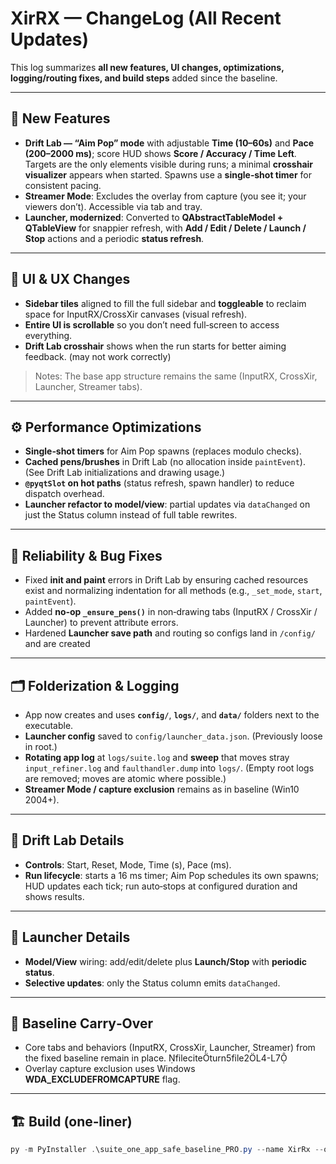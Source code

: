 # XirRX — ChangeLog (All Recent Updates)

This log summarizes **all new features, UI changes, optimizations, logging/routing fixes, and build steps** added since the baseline.

---

## 🚀 New Features

- **Drift Lab — “Aim Pop” mode** with adjustable **Time (10–60s)** and **Pace (200–2000 ms)**; score HUD shows **Score / Accuracy / Time Left**. Targets are the only elements visible during runs; a minimal **crosshair visualizer** appears when started. Spawns use a **single‑shot timer** for consistent pacing.  
- **Streamer Mode**: Excludes the overlay from capture (you see it; your viewers don’t). Accessible via tab and tray. 
- **Launcher, modernized**: Converted to **QAbstractTableModel + QTableView** for snappier refresh, with **Add / Edit / Delete / Launch / Stop** actions and a periodic **status refresh**. 

---

## 🧭 UI & UX Changes

- **Sidebar tiles** aligned to fill the full sidebar and **toggleable** to reclaim space for InputRX/CrossXir canvases (visual refresh).
- **Entire UI is scrollable** so you don’t need full‑screen to access everything.
- **Drift Lab crosshair** shows when the run starts for better aiming feedback. (may not work correctly)
> Notes: The base app structure remains the same (InputRX, CrossXir, Launcher, Streamer tabs).

---

## ⚙️ Performance Optimizations

- **Single‑shot timers** for Aim Pop spawns (replaces modulo checks). 
- **Cached pens/brushes** in Drift Lab (no allocation inside `paintEvent`). (See Drift Lab initializations and drawing usage.) 
- **`@pyqtSlot` on hot paths** (status refresh, spawn handler) to reduce dispatch overhead. 
- **Launcher refactor to model/view**: partial updates via `dataChanged` on just the Status column instead of full table rewrites.

---

## 🧰 Reliability & Bug Fixes

- Fixed **init and paint** errors in Drift Lab by ensuring cached resources exist and normalizing indentation for all methods (e.g., `_set_mode`, `start`, `paintEvent`). 
- Added **no‑op `_ensure_pens()`** in non‑drawing tabs (InputRX / CrossXir / Launcher) to prevent attribute errors. 
- Hardened **Launcher save path** and routing so configs land in `/config/` and are created 

---

## 🗂 Folderization & Logging

- App now creates and uses **`config/`**, **`logs/`**, and **`data/`** folders next to the executable.
- **Launcher config** saved to `config/launcher_data.json`. (Previously loose in root.) 
- **Rotating app log** at `logs/suite.log` and **sweep** that moves stray `input_refiner.log` and `faulthandler.dump` into `logs/`. (Empty root logs are removed; moves are atomic where possible.)
- **Streamer Mode / capture exclusion** remains as in baseline (Win10 2004+). 

---

## 🧪 Drift Lab Details

- **Controls**: Start, Reset, Mode, Time (s), Pace (ms). 
- **Run lifecycle**: starts a 16 ms timer; Aim Pop schedules its own spawns; HUD updates each tick; run auto‑stops at configured duration and shows results. 

---

## 🧭 Launcher Details

- **Model/View** wiring: add/edit/delete plus **Launch/Stop** with **periodic status**. 
- **Selective updates**: only the Status column emits `dataChanged`. 

---

## 🧱 Baseline Carry‑Over

- Core tabs and behaviors (InputRX, CrossXir, Launcher, Streamer) from the fixed baseline remain in place. fileciteturn5file2L4-L7
- Overlay capture exclusion uses Windows **WDA_EXCLUDEFROMCAPTURE** flag. 

---

## 🏗 Build (one‑liner)

```powershell
py -m PyInstaller .\suite_one_app_safe_baseline_PRO.py --name XirRx --onefile --windowed --icon .\XirRx.ico --clean --collect-all PyQt6
